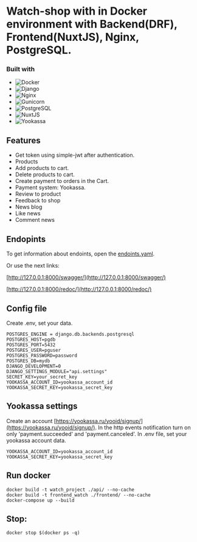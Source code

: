 # Watch-shop with in Docker environment with Backend(DRF), Frontend(NuxtJS), Nginx, PostgreSQL.

### Built with

* ![Docker][Docker]
* ![Django][Django]
* ![Nginx][Nginx]
* ![Gunicorn][Gunicorn]
* ![PostgreSQL][PostgreSQL]
* ![NuxtJS][NuxtJS]
* ![Yookassa][Yookassa]

## Features
* Get token using simple-jwt after authentication.
* Products
* Add products to cart.
* Delete products to cart.
* Create payment to orders in the Cart.
* Payment system: Yookassa.
* Review to product
* Feedback to shop
* News blog
* Like news
* Comment news

## Endopints
To get information about endoints, open the [endoints.yaml](https://github.com/tema1998/DRF-watch-shop/blob/master/endpoints.yaml).

Or use the next links:

[http://127.0.0.1:8000/swagger/](http://127.0.0.1:8000/swagger/)

[http://127.0.0.1:8000/redoc/](http://127.0.0.1:8000/redoc/)


## Config file
Create .env, set your data.
```
POSTGRES_ENGINE = django.db.backends.postgresql
POSTGRES_HOST=pgdb
POSTGRES_PORT=5432
POSTGRES_USER=pguser
POSTGRES_PASSWORD=password
POSTGRES_DB=mydb
DJANGO_DEVELOPMENT=0
DJANGO_SETTINGS_MODULE="api.settings"
SECRET_KEY=your_secret_key
YOOKASSA_ACCOUNT_ID=yookassa_account_id
YOOKASSA_SECRET_KEY=yookassa_secret_key
```

## Yookassa settings
Create an account [https://yookassa.ru/yooid/signup/](https://yookassa.ru/yooid/signup/).
In the http events notification turn on only 'payment.succeeded' and 'payment.canceled'.
In .env file, set your yookassa account data.
```
YOOKASSA_ACCOUNT_ID=yookassa_account_id
YOOKASSA_SECRET_KEY=yookassa_secret_key
```

## Run docker
```
docker build -t watch_project ./api/ --no-cache
docker build -t frontend_watch ./frontend/ --no-cache
docker-compose up --build
```
## Stop:
```
docker stop $(docker ps -q)
```


[Docker]: https://img.shields.io/badge/docker-000000?style=for-the-badge&logo=docker&logoColor=blue
[Django]: https://img.shields.io/badge/django-000000?style=for-the-badge&logo=django&logoColor=white
[PostgreSQL]: https://img.shields.io/badge/postgresql-000000?style=for-the-badge&logo=postgresql&logoColor=blue
[Gunicorn]: https://img.shields.io/badge/gunicorn-000000?style=for-the-badge&logo=gunicorn&logoColor
[Nginx]: https://img.shields.io/badge/nginx-000000?style=for-the-badge&logo=nginx&logoColor=green
[NuxtJS]: https://img.shields.io/badge/nuxtjs-000000?style=for-the-badge&logo=javascript&logoColor
[Yookassa]: https://img.shields.io/badge/yookassa-000000?style=for-the-badge&logo=yookassa&logoColor
